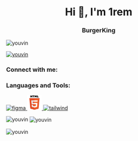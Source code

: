 <h1 align="center">Hi 👋, I'm 1rem</h1>
<h3 align="center">BurgerKing</h3>

<p align="left"> <img src="https://komarev.com/ghpvc/?username=youvin&label=Profile%20views&color=0e75b6&style=flat" alt="youvin" /> </p>

<p align="left"> <a href="https://github.com/ryo-ma/github-profile-trophy"><img src="https://github-profile-trophy.vercel.app/?username=youvin" alt="youvin" /></a> </p>

<h3 align="left">Connect with me:</h3>
<p align="left">
</p>

<h3 align="left">Languages and Tools:</h3>
<p align="left"> <a href="https://www.figma.com/" target="_blank" rel="noreferrer"> <img src="https://www.vectorlogo.zone/logos/figma/figma-icon.svg" alt="figma" width="40" height="40"/> </a> <a href="https://www.w3.org/html/" target="_blank" rel="noreferrer"> <img src="https://raw.githubusercontent.com/devicons/devicon/master/icons/html5/html5-original-wordmark.svg" alt="html5" width="40" height="40"/> </a> <a href="https://tailwindcss.com/" target="_blank" rel="noreferrer"> <img src="https://www.vectorlogo.zone/logos/tailwindcss/tailwindcss-icon.svg" alt="tailwind" width="40" height="40"/> </a> </p>

<p><img align="left" src="https://github-readme-stats.vercel.app/api/top-langs?username=youvin&show_icons=true&locale=en&layout=compact" alt="youvin" /></p>

<p>&nbsp;<img align="center" src="https://github-readme-stats.vercel.app/api?username=youvin&show_icons=true&locale=en" alt="youvin" /></p>

<p><img align="center" src="https://github-readme-streak-stats.herokuapp.com/?user=youvin&" alt="youvin" /></p>
